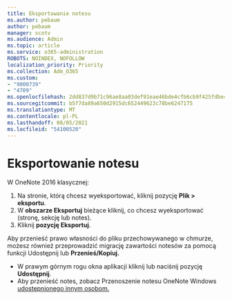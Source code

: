```yaml
---
title: Eksportowanie notesu
ms.author: pebaum
author: pebaum
manager: scotv
ms.audience: Admin
ms.topic: article
ms.service: o365-administration
ROBOTS: NOINDEX, NOFOLLOW
localization_priority: Priority
ms.collection: Adm_O365
ms.custom:
- "9000739"
- "4709"
ms.openlocfilehash: 2dd837d9b71c96ae8aa03def91eae46bde4cfb6cb9f425fdbe4d7c61917bf0cd
ms.sourcegitcommit: b5f7da89a650d2915dc652449623c78be6247175
ms.translationtype: MT
ms.contentlocale: pl-PL
ms.lasthandoff: 08/05/2021
ms.locfileid: "54100520"
---
```

# <a name="export-a-notebook"></a>Eksportowanie notesu

W OneNote 2016 klasycznej:

1. Na stronie, którą chcesz wyeksportować, kliknij pozycję **Plik > eksportu**.
2. W **obszarze Eksportuj** bieżące kliknij, co chcesz wyeksportować (stronę, sekcję lub notes).
3. Kliknij **pozycję Eksportuj**.
 
Aby przenieść prawo własności do pliku przechowywanego w  chmurze, możesz również przeprowadzić migrację zawartości notesów za pomocą funkcji Udostępnij lub **Przenieś/Kopiuj.**  

- W prawym górnym rogu okna aplikacji kliknij lub naciśnij pozycję **Udostępnij**.
- Aby przenieść notes, zobacz Przenoszenie notesu OneNote Windows [udostępnionego innym osobom.](https://support.office.com/article/move-a-onenote-for-windows-notebook-that-you-ve-shared-with-others-56c7659e-1850-49a6-8874-e2db6b440cd4?ui=en-US&rs=en-US&ad=US)
